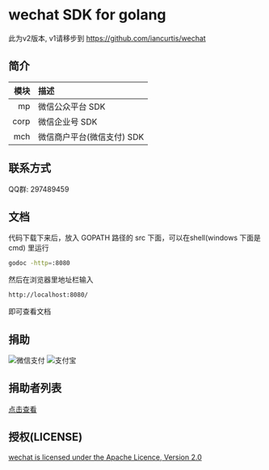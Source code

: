 # wechat SDK for golang
此为v2版本, v1请移步到 https://github.com/iancurtis/wechat

## 简介
| 模块  | 描述                     |
|-----:|:-------------------------|
| mp   | 微信公众平台 SDK           |
| corp | 微信企业号 SDK             |
| mch  | 微信商户平台(微信支付) SDK   |

## 联系方式
QQ群: 297489459

## 文档
代码下载下来后，放入 GOPATH 路径的 src 下面，可以在shell(windows 下面是 cmd) 里运行
```sh
godoc -http=:8080
```

然后在浏览器里地址栏输入
```sh
http://localhost:8080/
```
即可查看文档

## 捐助
![微信支付](https://github.com/iancurtis/wechat.v2/blob/master/weixin_pay.png)
![支付宝](https://github.com/iancurtis/wechat.v2/blob/master/alipay.png)

## 捐助者列表
[点击查看](https://github.com/iancurtis/wechat.v2/blob/master/donors.md)

## 授权(LICENSE)
[wechat is licensed under the Apache Licence, Version 2.0](http://www.apache.org/licenses/LICENSE-2.0.html)
